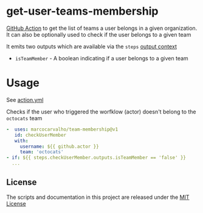# get-user-teams-membership

[GitHub Action](https://github.com/features/actions) to get the list of teams a user belongs in a given organization.
It can also be optionally used to check if the user belongs to a given team

It emits two outputs which are available via the `steps` [output context](https://docs.github.com/en/actions/reference/context-and-expression-syntax-for-github-actions#steps-context)

* `isTeamMember` - A boolean indicating if a user belongs to a given team

# Usage

See [action.yml](action.yml)

Checks if the user who triggered the worfklow (actor) doesn't belong to the `octocats` team

```yaml
-  uses: marcocarvalho/team-membership@v1
   id: checkUserMember
   with:
     username: ${{ github.actor }}
     team: 'octocats'
- if: ${{ steps.checkUserMember.outputs.isTeamMember == 'false' }}
  ...
```

## License

The scripts and documentation in this project are released under the [MIT License](LICENSE)
